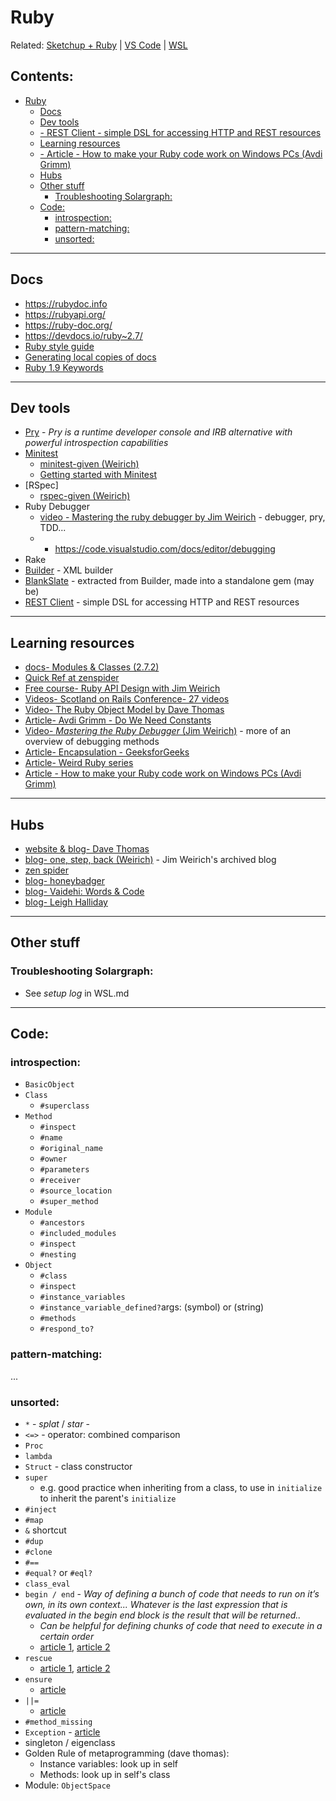 # Ruby

Related: [Sketchup + Ruby](sketchup_ruby.md) | [VS Code](vscode.md) | [WSL](wsl.md) 

## Contents: <!-- omit in toc -->

- [Ruby](#ruby)
  - [Docs](#docs)
  - [Dev tools](#dev-tools)
  - [- REST Client - simple DSL for accessing HTTP and REST resources](#--rest-client---simple-dsl-for-accessing-http-and-rest-resources)
  - [Learning resources](#learning-resources)
  - [- Article - How to make your Ruby code work on Windows PCs (Avdi Grimm)](#--article---how-to-make-your-ruby-code-work-on-windows-pcs-avdi-grimm)
  - [Hubs](#hubs)
  - [Other stuff](#other-stuff)
    - [Troubleshooting Solargraph:](#troubleshooting-solargraph)
  - [Code:](#code)
    - [introspection:](#introspection)
    - [pattern-matching:](#pattern-matching)
    - [unsorted:](#unsorted)

----------------------
## Docs

- https://rubydoc.info
- https://rubyapi.org/
- https://ruby-doc.org/
- https://devdocs.io/ruby~2.7/
- [Ruby style guide]
- [Generating local copies of docs](https://gnuu.org/2010/10/13/local-copies-of-documentation/)
- [Ruby 1.9 Keywords](https://ruby-doc.com/docs/keywords/1.9/)

----------------------

## Dev tools

- [Pry](https://github.com/pry/pry) - *Pry is a runtime developer console and IRB alternative with powerful introspection capabilities*
- [Minitest](https://github.com/seattlerb/minitest)
  - [minitest-given (Weirich)](https://github.com/jimweirich/rspec-given)
  - [Getting started with Minitest](https://semaphoreci.com/community/tutorials/getting-started-with-minitest)
- [RSpec]
  - [rspec-given (Weirich)](https://github.com/jimweirich/rspec-given)
- Ruby Debugger
  - [video - Mastering the ruby debugger by Jim Weirich](https://www.youtube.com/watch?v=GwgF8GcynV0) - debugger, pry, TDD...
  - - https://code.visualstudio.com/docs/editor/debugging
- Rake
- [Builder](https://github.com/jimweirich/builder) - XML builder
- [BlankSlate](https://github.com/masover/blankslate) - extracted from Builder, made into a standalone gem (may be)
- [REST Client](https://github.com/rest-client/rest-client) - simple DSL for accessing HTTP and REST resources
----------------------
## Learning resources

- [docs- Modules & Classes (2.7.2)](https://ruby-doc.org/core-2.7.2/doc/syntax/modules_and_classes_rdoc.html)
- [Quick Ref at zenspider](https://www.zenspider.com/ruby/quickref.html)
- [Free course- Ruby API Design with Jim Weirich](https://www.pluralsight.com/courses/play-by-play-jim-weirich)
- [Videos- Scotland on Rails Conference- 27 videos](http://www.rubyinside.com/scotland-on-rails-presentations-now-online-27-awesome-videos-1799.html)
- [Video- The Ruby Object Model by Dave Thomas](https://youtu.be/X2sgQ38UDVY)
- [Article- Avdi Grimm - Do We Need Constants](https://avdi.codes/do-we-need-constants/)
- [Video- *Mastering the Ruby Debugger* (Jim Weirich)](https://www.youtube.com/watch?v=GwgF8GcynV0) - more of an overview of debugging methods
- [Article- Encapsulation - GeeksforGeeks](https://www.geeksforgeeks.org/ruby-encapsulation/)
- [Article- Weird Ruby series](https://blog.newrelic.com/engineering/weird-ruby-begin-end/)
- [Article - How to make your Ruby code work on Windows PCs (Avdi Grimm)](https://www.rubytapas.com/2016/12/14/ruby-code-on-windows/)
----------------------
## Hubs

- [website & blog- Dave Thomas](https://pragdave.me/)
- [blog- one, step, back (Weirich)](https://onestepback.org/index.html) - Jim Weirich's archived blog
- [zen spider](https://www.zenspider.com/)
- [blog- honeybadger](https://www.honeybadger.io/blog/tags/ruby/)
- [blog- Vaidehi: Words & Code](http://vaidehijoshi.github.io/)
- [blog- Leigh Halliday](https://www.leighhalliday.com/)

----------------------

## Other stuff

### Troubleshooting Solargraph:
- See *setup log* in WSL.md

----------------------
## Code:

### introspection:
- `BasicObject`
- `Class`
  - `#superclass`
- `Method`
  - `#inspect`
  - `#name`
  - `#original_name`
  - `#owner`
  - `#parameters`
  - `#receiver`
  - `#source_location`
  - `#super_method`
- `Module`
  - `#ancestors`
  - `#included_modules`
  - `#inspect`
  - `#nesting`
- `Object`
  - `#class`
  - `#inspect`
  - `#instance_variables`
  - `#instance_variable_defined?`args: (symbol) or (string)
  - `#methods`
  - `#respond_to?`

### pattern-matching:
...

### unsorted:
- `*` - *splat* / *star* - 
- `<=>` - operator: combined comparison
- `Proc`
- `lambda`
- `Struct` - class constructor
- `super` 
  - e.g. good practice when inheriting from a class, to use in `initialize` to inherit the parent's `initialize`
- `#inject`
- `#map`
- `&` shortcut
- `#dup`
- `#clone`
- `#==`
- `#equal?` or `#eql?`
- `class_eval`
- `begin / end` - *Way of defining a bunch of code that needs to run on it’s own, in its own context... Whatever is the last expression that is evaluated in the begin end block is the result that will be returned..*
  - *Can be helpful for defining chunks of code that need to execute in a certain order* 
  - [article 1](http://vaidehijoshi.github.io/blog/2015/08/25/unlocking-ruby-keywords-begin-end-ensure-rescue/), [article 2](https://blog.newrelic.com/engineering/weird-ruby-begin-end/)
- `rescue`
  - [article 1](http://vaidehijoshi.github.io/blog/2015/08/25/unlocking-ruby-keywords-begin-end-ensure-rescue/), [article 2](https://blog.newrelic.com/engineering/weird-ruby-2-rescue-interrupt-ensure/)
- `ensure`
  - [article](http://vaidehijoshi.github.io/blog/2015/08/25/unlocking-ruby-keywords-begin-end-ensure-rescue/)
- `||=`
  - [article](http://www.rubyinside.com/what-rubys-double-pipe-or-equals-really-does-5488.html)
- `#method_missing`
- `Exception` - [article](http://rubylearning.com/satishtalim/ruby_exceptions.html)
- singleton / eigenclass 
- Golden Rule of metaprogramming (dave thomas):
  - Instance variables: look up in self
  - Methods: look up in self's class
- Module: `ObjectSpace`

<!-- page links ----------->

[Ruby style guide]:https://github.com/github/rubocop-github
[Pry]: https://github.com/pry/pry